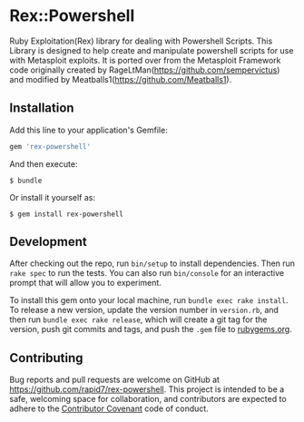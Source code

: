 # Rex::Powershell

Ruby Exploitation(Rex) library for dealing with Powershell Scripts. This Library is designed to help create and manipulate powershell scripts for use
with Metasploit exploits. It is ported over from the Metasploit Framework code originally created by RageLtMan(https://github.com/sempervictus) and
 modified by Meatballs1(https://github.com/Meatballs1).

## Installation

Add this line to your application's Gemfile:

```ruby
gem 'rex-powershell'
```

And then execute:

    $ bundle

Or install it yourself as:

    $ gem install rex-powershell


## Development

After checking out the repo, run `bin/setup` to install dependencies. Then run `rake spec` to run the tests. You can also run `bin/console` for an interactive prompt that will allow you to experiment.

To install this gem onto your local machine, run `bundle exec rake install`. To release a new version, update the version number in `version.rb`, and then run `bundle exec rake release`, which will create a git tag for the version, push git commits and tags, and push the `.gem` file to [rubygems.org](https://rubygems.org).

## Contributing

Bug reports and pull requests are welcome on GitHub at https://github.com/rapid7/rex-powershell. This project is intended to be a safe, welcoming space for collaboration, and contributors are expected to adhere to the [Contributor Covenant](http://contributor-covenant.org) code of conduct.

